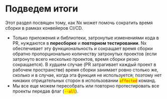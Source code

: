 # Подведем итоги

Этот раздел посвящен тому, как Nx может помочь сократить время сборки в рамках конвейеров CI/CD.

* Только приложения и библиотеки, затронутые изменениями кода в PR, нуждаются в **пересборке** и **повторном тестировании**. Nx обеспечивает эту функциональность и сокращает время сборки обратно пропорционально количеству затронутых проектов (если затронуто всего несколько проектов, время сборки резко сокращается). В худшем случае (PR затрагивает каждый проект в рабочем пространстве) время сборки занимает ровно столько же, сколько и в случае, когда эта функция не используется; поэтому нет никаких отрицательных сторон в использовании <mark style="color:red;">`affected`</mark> команд.
* Мы все еще можем пересобрать или повторно протестировать все проекты передав флаг (<mark style="color:red;">`--all`</mark>).
